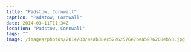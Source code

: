 ```yaml
---
title: "Padstow, Cornwall"
caption: "Padstow, Cornwall"
date: 2014-03-11T11:34Z
location: "Padstow, Cornwall"
tags: ""
image: /images/photos/2014/03/4eab38ec52262576e7bea5976208eb58.jpg
---
```

